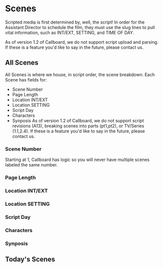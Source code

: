 # Scenes

Scripted media is first determined by, well, the script! In order for the Assistant Director to schedule the film, they must use the slug lines to pull vital information, such as INT/EXT, SETTING, and TIME OF DAY. 

As of version 1.2 of Callboard, we do not support script upload and parsing. If these is a feature you'd like to say in the future, please contact us.

## All Scenes

All Scenes is where we house, in script order, the scene breakdown. Each Scene has fields for:
* Scene Number
* Page Length
* Location INT/EXT
* Location SETTING
* Script Day
* Characters
* Synposis
As of version 1.2 of Callboard, we do not support script revisions (A13), breaking scenes into parts (pt1,pt2), or TV/Series (1.1,2.4). If these is a feature you'd like to say in the future, please contact us.

### Scene Number
Starting at 1, Callboard has logic so you will never have multiple scenes labeled the same number. 
### Page Length

### Location INT/EXT
### Location SETTING
### Script Day
### Characters
### Synposis

## Today's Scenes
